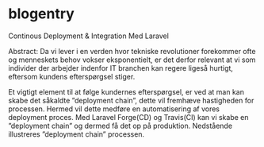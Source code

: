# blogentry


Continous Deployment & Integration Med Laravel


Abstract:
Da vi lever i en verden hvor tekniske revolutioner forekommer ofte og menneskets behov vokser eksponentielt, er det derfor relevant at vi som individer der arbejder indenfor IT branchen kan regere ligeså hurtigt, eftersom kundens efterspørgsel stiger.  

Et vigtigt element til at følge kundernes efterspørgsel, er ved at man kan skabe det såkaldte ”deployment chain”, dette vil fremhæve hastigheden for processen. Hermed vil dette medføre en automatisering af vores deployment proces. Med Laravel Forge(CD) og Travis(CI) kan vi skabe en ”deployment chain” og dermed få det op på produktion. 
Nedstående illustreres ”deployment chain” processen. 

